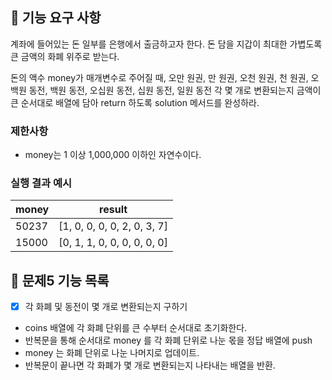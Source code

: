 ## 🚀 기능 요구 사항

계좌에 들어있는 돈 일부를 은행에서 출금하고자 한다. 돈 담을 지갑이 최대한 가볍도록 큰 금액의 화폐 위주로 받는다.

돈의 액수 money가 매개변수로 주어질 때, 오만 원권, 만 원권, 오천 원권, 천 원권, 오백원 동전, 백원 동전, 오십원 동전, 십원 동전, 일원 동전 각 몇 개로 변환되는지 금액이 큰 순서대로 배열에 담아 return 하도록 solution 메서드를 완성하라.

### 제한사항

- money는 1 이상 1,000,000 이하인 자연수이다.

### 실행 결과 예시

| money | result                      |
| ----- | --------------------------- |
| 50237 | [1, 0, 0, 0, 0, 2, 0, 3, 7] |
| 15000 | [0, 1, 1, 0, 0, 0, 0, 0, 0] |

## 📄 문제5 기능 목록

- [x] 각 화폐 및 동전이 몇 개로 변환되는지 구하기

* coins 배열에 각 화폐 단위를 큰 수부터 순서대로 초기화한다.
* 반복문을 통해 순서대로 money 를 각 화폐 단위로 나눈 몫을 정답 배열에 push
* money 는 화폐 단위로 나눈 나머지로 업데이트.
* 반복문이 끝나면 각 화폐가 몇 개로 변환되는지 나타내는 배열을 반환.
